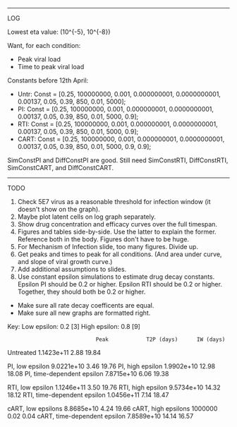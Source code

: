 __________
LOG

Lowest eta value: (10^{-5}, 10^{-8})

Want, for each condition:
- Peak viral load
- Time to peak viral load

Constants before 12th April:
- Untr: Const = [0.25, 100000000, 0.001, 0.000000001, 0.0000000001, 0.00137, 0.05, 0.39, 850, 0.01, 5000]; 
- PI: Const = [0.25, 100000000, 0.001, 0.000000001, 0.0000000001, 0.00137, 0.05, 0.39, 850, 0.01, 5000, 0.9];
- RTI: Const = [0.25, 100000000, 0.001, 0.000000001, 0.0000000001, 0.00137, 0.05, 0.39, 850, 0.01, 5000, 0.9];
- CART: Const = [0.25, 100000000, 0.001, 0.000000001, 0.0000000001, 0.00137, 0.05, 0.39, 850, 0.01, 5000, 0.9, 0.9];

SimConstPI and DiffConstPI are good.
Still need SimConstRTI, DiffConstRTI, SimConstCART, and DiffConstCART.

___________
TODO

1. Check 5E7 virus as a reasonable threshold for infection window (it doesn't show on the graph).
2. Maybe plot latent cells on log graph separately.
3. Show drug concentration and efficacy curves over the full timespan.
4. Figures and tables side-by-side. Use the latter to explain the former. Reference both in the body. Figures don't have to be huge.
5. For Mechanism of Infection slide, too many figures. Divide up.
6. Get peaks and times to peak for all conditions. (And area under curve, and slope of viral growth curve.)
7. Add additional assumptions to slides.
8. Use constant epsilon simulations to estimate drug decay constants.
	Epsilon PI should be 0.2 or higher.
	Epsilon RTI should be 0.2 or higher.
	Together, they should both be 0.2 or higher.
- Make sure all rate decay coefficents are equal.
- Make sure all new graphs are formatted right.

Key:
	Low epsilon: 0.2 [3]
	High epsilon: 0.8 [9]

								Peak 			T2P (days) 		IW (days)
Untreated						1.1423e+11		2.88			19.84

PI, low epsilon 				9.0221e+10		3.46			19.76
PI, high epsilon 				1.9902e+10		12.98			18.08
PI, time-dependent epsilon 		7.8715e+10 		6.06 			19.38

RTI, low epsilon 				1.1246e+11		3.50			19.76
RTI, high epsilon 				9.5734e+10		14.32			18.12
RTI, time-dependent epsilon 	1.0456e+11 		7.14 			18.47

cART, low epsilons 				8.8685e+10		4.24			19.66
cART, high epsilons 			1000000			0.02			0.04
cART, time-dependent epsilon 	7.8589e+10 		14.14 			16.57